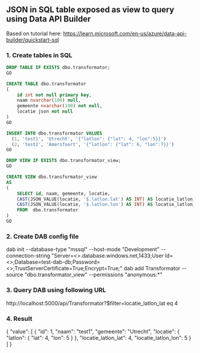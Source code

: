 ## JSON in SQL table exposed as view to query using Data API Builder

Based on tutorial here: https://learn.microsoft.com/en-us/azure/data-api-builder/quickstart-sql

### 1. Create tables in SQL

```sql
DROP TABLE IF EXISTS dbo.transformator;
GO

CREATE TABLE dbo.transformator
(
    id int not null primary key,
    naam nvarchar(100) null,
    gemeente nvarchar(100) not null,
    locatie json not null
)
GO

INSERT INTO dbo.transformator VALUES
  (1, 'test1', 'Utrecht', '{"latlon": {"lat": 4, "lon":5}}')
  (2, 'test2', 'Amersfoort', '{"latlon": {"lat": 6, "lon":7}}')
GO

DROP VIEW IF EXISTS dbo.transformator_view;
GO

CREATE VIEW dbo.transformator_view
AS
(
	SELECT id, naam, gemeente, locatie,
	CAST(JSON_VALUE(locatie, '$.latlon.lat') AS INT) AS locatie_latlon_lat,
	CAST(JSON_VALUE(locatie, '$.latlon.lon') AS INT) AS locatie_latlon_lon
	FROM  dbo.transformator 
)
GO
```

### 2. Create DAB config file

dab init --database-type "mssql" --host-mode "Development" --connection-string "Server=<<your sql server>>.database.windows.net,1433;User Id=<<your id>>;Database=test-dab-db;Password=<<your password>>;TrustServerCertificate=True;Encrypt=True;"
dab add Transformator --source "dbo.transformator_view" --permissions "anonymous:*"

### 3. Query DAB using following URL

http://localhost:5000/api/Transformator?$filter=locatie_latlon_lat eq 4

### 4. Result

{
  "value": [
    {
      "id": 1,
      "naam": "test1",
      "gemeente": "Utrecht",
      "locatie": {
        "latlon": {
          "lat": 4,
          "lon": 5
        }
      },
      "locatie_latlon_lat": 4,
      "locatie_latlon_lon": 5
    }
  ]
}
